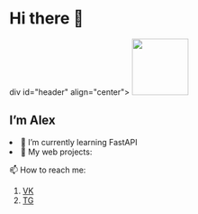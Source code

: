 <h1> Hi there 👋 </h1>

div id="header" align="center">
  <img src="https://media.giphy.com/media/vzO0Vc8b2VBLi/giphy.gif" width="100"/>
</div>

<h2> I’m Alex </h2>

<li> 🌱 I’m currently learning FastAPI </li>
<li> 🔭 My web projects: </li>
<p> </p>
📫 How to reach me:
<p> </p>
<ol>
<li> <a href="https://vk.com/greeshanka">VK</a> </li>
<li> <a href="https://t.me/greeshanka">TG</a> </li>
</ol>
